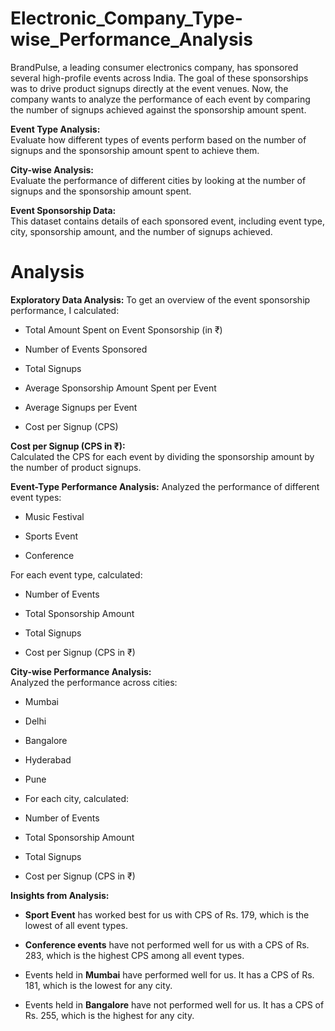 # Electronic_Company_Type-wise_Performance_Analysis
BrandPulse, a leading consumer electronics company, has sponsored several high-profile events across India.
The goal of these sponsorships was to drive product signups directly at the event venues. Now, the company wants to analyze the performance of each event by comparing the number of signups achieved against the sponsorship amount spent.

**Event Type Analysis:**  
Evaluate how different types of events perform based on the number of signups and the sponsorship amount spent to achieve them.

**City-wise Analysis:**  
Evaluate the performance of different cities by looking at the number of signups and the sponsorship amount spent.

**Event Sponsorship Data:**  
This dataset contains details of each sponsored event, including event type, city, sponsorship amount, and the number of signups achieved.


# Analysis

**Exploratory Data Analysis:** 
To get an overview of the event sponsorship performance, I calculated:

- Total Amount Spent on Event Sponsorship (in ₹)

- Number of Events Sponsored

- Total Signups

- Average Sponsorship Amount Spent per Event

- Average Signups per Event

- Cost per Signup (CPS)

**Cost per Signup (CPS in ₹):**  
Calculated the CPS for each event by dividing the sponsorship amount by the number of product signups.

**Event-Type Performance Analysis:** 
Analyzed the performance of different event types:

- Music Festival

- Sports Event

- Conference

For each event type, calculated:

- Number of Events

- Total Sponsorship Amount

- Total Signups

- Cost per Signup (CPS in ₹)

**City-wise Performance Analysis:**  
Analyzed the performance across cities:

- Mumbai

- Delhi

- Bangalore

- Hyderabad

- Pune

- For each city, calculated:

- Number of Events

- Total Sponsorship Amount

- Total Signups

- Cost per Signup (CPS in ₹)

**Insights from Analysis:**  
    
- **Sport Event** has worked best for us with CPS of Rs. 179, which is the  lowest of all event types.  

- **Conference events** have not performed well for us with a CPS of Rs. 283, which is the highest CPS among all event types.

- Events held in **Mumbai** have performed well for us. It has a CPS of Rs. 181, which is the lowest for any city.  			

- Events held in **Bangalore** have not performed well for us. It has a CPS of Rs. 255, which is the highest for any city.  	




